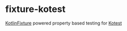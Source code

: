 # fixture-kotest

[KotlinFixture](https://github.com/detomarco/kotlinfixture) powered
property based testing for [Kotest](https://github.com/kotest/kotest/)
